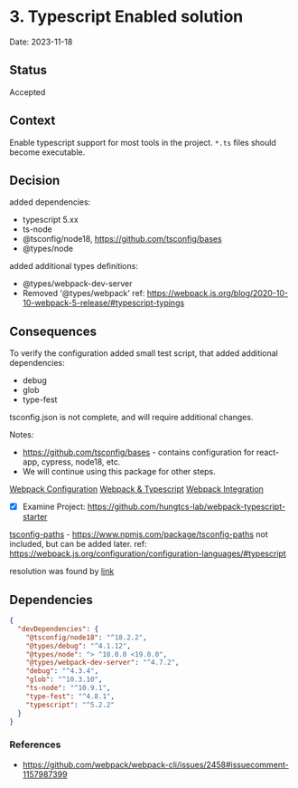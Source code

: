 # 3. Typescript Enabled solution

Date: 2023-11-18

## Status

Accepted

## Context

Enable typescript support for most tools in the project. `*.ts` files should become executable.

## Decision

added dependencies:

- typescript 5.xx
- ts-node
- @tsconfig/node18, https://github.com/tsconfig/bases
- @types/node

added additional types definitions:

- @types/webpack-dev-server
- Removed '@types/webpack' ref: https://webpack.js.org/blog/2020-10-10-webpack-5-release/#typescript-typings

## Consequences

To verify the configuration added small test script, that added additional dependencies:

- debug
- glob
- type-fest

tsconfig.json is not complete, and will require additional changes.

Notes:

- https://github.com/tsconfig/bases - contains configuration for react-app, cypress, node18, etc.
- We will continue using this package for other steps.

[Webpack Configuration](https://webpack.js.org/configuration/configuration-languages/)
[Webpack & Typescript](https://webpack.js.org/guides/typescript/)
[Webpack Integration](https://www.typescriptlang.org/docs/handbook/integrating-with-build-tools.html#webpack)

- [x] Examine Project: https://github.com/hungtcs-lab/webpack-typescript-starter

[tsconfig-paths](https://github.com/dividab/tsconfig-paths) - https://www.npmjs.com/package/tsconfig-paths not included, but can be added later.
ref: https://webpack.js.org/configuration/configuration-languages/#typescript

resolution was found by [link](https://webpack.js.org/api/cli/#troubleshooting)

## Dependencies

```json
{
  "devDependencies": {
    "@tsconfig/node18": "^18.2.2",
    "@types/debug": "^4.1.12",
    "@types/node": "> ^18.0.0 <19.0.0",
    "@types/webpack-dev-server": "^4.7.2",
    "debug": "^4.3.4",
    "glob": "^10.3.10",
    "ts-node": "^10.9.1",
    "type-fest": "^4.8.1",
    "typescript": "^5.2.2"
  }
}
```

### References

- https://github.com/webpack/webpack-cli/issues/2458#issuecomment-1157987399
